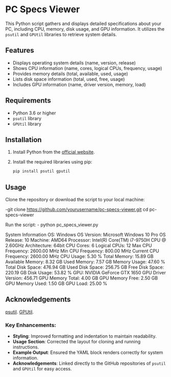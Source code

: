 # PC Specs Viewer

This Python script gathers and displays detailed specifications about your PC, including CPU, memory, disk usage, and GPU information. It utilizes the `psutil` and `GPUtil` libraries to retrieve system details.

## Features

- Displays operating system details (name, version, release)
- Shows CPU information (name, cores, logical CPUs, frequency, usage)
- Provides memory details (total, available, used, usage)
- Lists disk space information (total, used, free, usage)
- Includes GPU information (name, driver version, memory, load)

## Requirements

- Python 3.6 or higher
- `psutil` library
- `GPUtil` library

## Installation

1. Install Python from the [official website](https://www.python.org/).

2. Install the required libraries using pip:

   ```sh
   pip install psutil gputil

   
 ## Usage
Clone the repository or download the script to your local machine:

-git clone https://github.com/yourusername/pc-specs-viewer.git
cd pc-specs-viewer

Run the script: - python pc_specs_viewer.py

System Information
OS: Windows
OS Version: Microsoft Windows 10 Pro
OS Release: 10
Machine: AMD64
Processor: Intel(R) Core(TM) i7-9750H CPU @ 2.60GHz
Architecture: 64bit
CPU Cores: 6
Logical CPUs: 12
Max CPU Frequency: 2600.00 MHz
Min CPU Frequency: 800.00 MHz
Current CPU Frequency: 2600.00 MHz
CPU Usage: 5.30 %
Total Memory: 15.89 GB
Available Memory: 8.32 GB
Used Memory: 7.57 GB
Memory Usage: 47.60 %
Total Disk Space: 476.94 GB
Used Disk Space: 256.75 GB
Free Disk Space: 220.19 GB
Disk Usage: 53.82 %
GPU: NVIDIA GeForce GTX 1650
GPU Driver Version: 456.71
GPU Memory Total: 4.00 GB
GPU Memory Free: 2.50 GB
GPU Memory Used: 1.50 GB
GPU Load: 25.00 %

## Acknowledgements
[psutil](https://github.com/giampaolo/psutil).
[GPUtil](https://github.com/anderskm/gputil).


### Key Enhancements:

- **Styling**: Improved formatting and indentation to maintain readability.
- **Usage Section**: Corrected the layout for cloning and running instructions.
- **Example Output**: Ensured the YAML block renders correctly for system information.
- **Acknowledgements**: Linked directly to the GitHub repositories of `psutil` and `GPUtil` for easy access.


